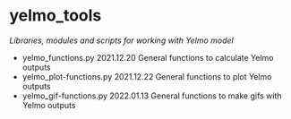 # yelmo_tools
*Libraries, modules and scripts for working with Yelmo model*
* yelmo_functions.py        2021.12.20	General functions to calculate Yelmo outputs
* yelmo_plot-functions.py   2021.12.22	General functions to plot Yelmo outputs 
* yelmo_gif-functions.py    2022.01.13	General functions to make gifs with Yelmo outputs
